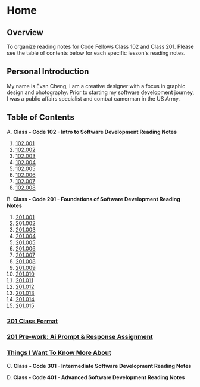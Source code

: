 # **Home**

## Overview

To organize reading notes for Code Fellows Class 102 and Class 201. Please see the table of contents below for each specific lesson's reading notes.

## Personal Introduction

My name is Evan Cheng, I am a creative designer with a focus in graphic design and photography. Prior to starting my software development journey, I was a public affairs specialist and combat camerman in the US Army.

## Table of Contents

A.  **Class - Code 102 - Intro to Software Development Reading Notes**

1. [102.001](./code-102/code-102-class-001.md)
2. [102.002](./code-102/code-102-class-002.md)
3. [102.003](./code-102/code-102-class-003.md)
4. [102.004](./code-102/code-102-class-004.md)
5. [102.005](./code-102/code-102-class-005.md)
6. [102.006](./code-102/code-102-class-006.md)
7. [102.007](./code-102/code-102-class-007.md)
8. [102.008](./code-102/code-102-class-008.md)

B. **Class - Code 201 - Foundations of Software Development Reading Notes**
1. [201.001](./code-201/code-201-class-001.md)
2. [201.002](./code-201/code-201-class-002.md)
3. [201.003](./code-201/code-201-class-003.md)
4. [201.004](./code-201/code-201-class-004.md)
5. [201.005](./code-201/code-201-class-005.md)
6. [201.006](./code-201/code-201-class-005.md)
7. [201.007]()
8. [201.008]()  
1. [201.009]()
2. [201.010]()
3. [201.011]()
4. [201.012]()
5. [201.013]()
6. [201.014]()
7. [201.015]()  

### [201 Class Format](./code-201/code-201-class-format.md)  

### [201 Pre-work: Ai Prompt & Response Assignment](./code-201/prompt-engineering.md)  

### [Things I Want To Know More About](./code-201/things-i-want-to-know-more-about.md)  
  
    



C. **Class - Code 301 - Intermediate Software Development Reading Notes**  

D. **Class - Code 401 - Advanced Software Development Reading Notes**


